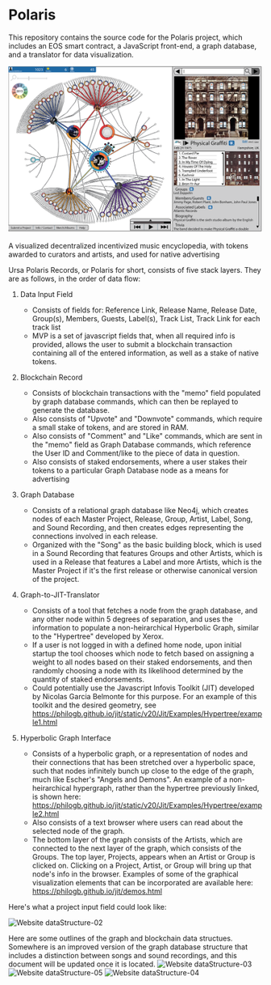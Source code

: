 # Polaris

This repository contains the source code for the Polaris project, which includes an EOS smart contract, a JavaScript front-end, a graph database, and a translator for data visualization.

![Image of Polaris](https://github.com/UrsaPolarisRecords/Polaris/blob/main/WorkingFiles/Website%20Mock-up-01.png?raw=true)

A visualized decentralized incentivized music encyclopedia, with tokens awarded to curators and artists, and used for native advertising

Ursa Polaris Records, or Polaris for short, consists of five stack layers. They are as follows, in the order of data flow:

1. Data Input Field
    - Consists of fields for: Reference Link, Release Name, Release Date, Group(s), Members, Guests, Label(s), Track List, Track Link for each track list
    - MVP is a set of javascript fields that, when all required info is provided, allows the user to submit a blockchain transaction containing all of the entered information, as well as a stake of native tokens.

2. Blockchain Record
    - Consists of blockchain transactions with the "memo" field populated by graph database commands, which can then be replayed to generate the database.
    - Also consists of "Upvote" and "Downvote" commands, which require a small stake of tokens, and are stored in RAM.
    - Also consists of "Comment" and "Like" commands, which are sent in the "memo" field as Graph Database commands, which reference the User ID and Comment/like to the piece of data in question.
    - Also consists of staked endorsements, where a user stakes their tokens to a particular Graph Database node as a means for advertising
 
3. Graph Database
    - Consists of a relational graph database like Neo4j, which creates nodes of each Master Project, Release, Group, Artist, Label, Song, and Sound Recording, and then creates edges representing the connections involved in each release. 
    - Organized with the "Song" as the basic building block, which is used in a Sound Recording that features Groups and other Artists, which is used in a Release that features a Label and more Artists, which is the Master Project if it's the first release or otherwise canonical version of the project.
 
4. Graph-to-JIT-Translator
    - Consists of a tool that fetches a node from the graph database, and any other node within 5 degrees of separation, and uses the information to populate a non-heirarchical Hyperbolic Graph, similar to the "Hypertree" developed by Xerox. 
    - If a user is not logged in with a defined home node, upon initial startup the tool chooses which node to fetch based on assigning a weight to all nodes based on their staked endorsements, and then randomly choosing a node with its likelihood determined by the quantity of staked endorsements.
    - Could potentially use the Javascript Infovis Toolkit (JIT) developed by Nicolas Garcia Belmonte for this purpose. For an example of this toolkit and the desired geometry, see https://philogb.github.io/jit/static/v20/Jit/Examples/Hypertree/example1.html 
  
5. Hyperbolic Graph Interface
    - Consists of a hyperbolic graph, or a representation of nodes and their connections that has been stretched over a hyperbolic space, such that nodes infinitely bunch up close to the edge of the graph, much like Escher's "Angels and Demons". An example of a non-heirarchical hypergraph, rather than the hypertree previously linked, is shown here: https://philogb.github.io/jit/static/v20/Jit/Examples/Hypertree/example2.html
    - Also consists of a text browser where users can read about the selected node of the graph.
    - The bottom layer of the graph consists of the Artists, which are connected to the next layer of the graph, which consists of the Groups. The top layer, Projects, appears when an Artist or Group is clicked on. Clicking on a Project, Artist, or Group will bring up that node's info in the browser. Examples of some of the graphical visualization elements that can be incorporated are available here: https://philogb.github.io/jit/demos.html

Here's what a project input field could look like:

![Website dataStructure-02](https://user-images.githubusercontent.com/36178664/167821145-5b3164b4-bfc2-4a72-b419-6cb850da5cb0.png)


Here are some outlines of the graph and blockchain data structues. Somewhere is an improved version of the graph database structure that includes a distinction between songs and sound recordings, and this document will be updated once it is located.
![Website dataStructure-03](https://user-images.githubusercontent.com/36178664/167820763-24cc9e38-5fed-4b4d-844c-c760013d8bdd.png)
![Website dataStructure-05](https://user-images.githubusercontent.com/36178664/167820813-774332cd-8c9a-4362-b208-8d0e6a031a43.png)
![Website dataStructure-04](https://user-images.githubusercontent.com/36178664/167820858-d1b9d320-d5d3-4e66-9e51-c58dc6a8d8cb.png)

